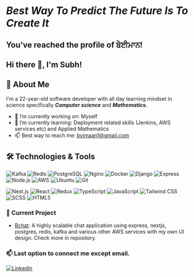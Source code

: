 # ***Best Way To Predict The Future Is To Create It***
## You've reached the profile of ਬੇਈਮਾਨ!
## Hi there 👋, I'm Subh!

## 🚀 About Me

I'm a 22-year-old software developer with all day learning mindset in science specifically ***Computer science*** and ***Mathematics.***

- 🔭 I’m currently working on: Myself
- 🌱 I’m currently learning: Deployment related skills (Jenkins, AWS services etc) and Applied Mathematics
- 📫 Best way to reach me: [byimaan1@gmail.com](mailto:byimaan1@gmail.com)

## 🛠️ Technologies & Tools

![Kafka](https://img.shields.io/badge/-Kafka-black?logo=apache-kafka)
![Redis](https://img.shields.io/badge/-Redis-black?logo=redis)
![PostgreSQL](https://img.shields.io/badge/-PostgreSQL-316192?logo=postgresql)
![Nginx](https://img.shields.io/badge/-Nginx-black?logo=nginx)
![Docker](https://img.shields.io/badge/-Docker-2496ED?logo=docker)
![Django](https://img.shields.io/badge/-Django-092E20?logo=django)
![Express](https://img.shields.io/badge/-Express-black?logo=express)
![Node.js](https://img.shields.io/badge/-Node.js-43853D?logo=node.js)
![AWS](https://img.shields.io/badge/-AWS-black?logo=amazon-aws)
![Ubuntu](https://img.shields.io/badge/-Ubuntu-E95420?logo=ubuntu)
![Git](https://img.shields.io/badge/-Git-F05032?logo=git)

![Next.js](https://img.shields.io/badge/-Next.js-black?logo=next.js)
![React](https://img.shields.io/badge/-React-black?logo=react)
![Redux](https://img.shields.io/badge/-Redux-764ABC?logo=redux)
![TypeScript](https://img.shields.io/badge/-TypeScript-007ACC?logo=typescript)
![JavaScript](https://img.shields.io/badge/-JavaScript-F7DF1E?logo=javascript)
![Tailwind CSS](https://img.shields.io/badge/-TailwindCSS-38B2AC?logo=tailwind-css)
![SCSS](https://img.shields.io/badge/-SCSS-CC6699?logo=sass)
![HTML5](https://img.shields.io/badge/-HTML5-E34F26?logo=html5)

### 🔧 Current Project
- [Bchat](https://github.com/SubhPB/Bchat): A highly scalable chat application using express, nextjs, postgres, redis, kafka and various other AWS services with my own UI design. Check more in repository.


### 📫 Last option to connect me except email.
[![LinkedIn](https://img.shields.io/badge/LinkedIn-blue?logo=linkedin)](https://www.linkedin.com/in/subh-byimaan-1260b82a8/)


